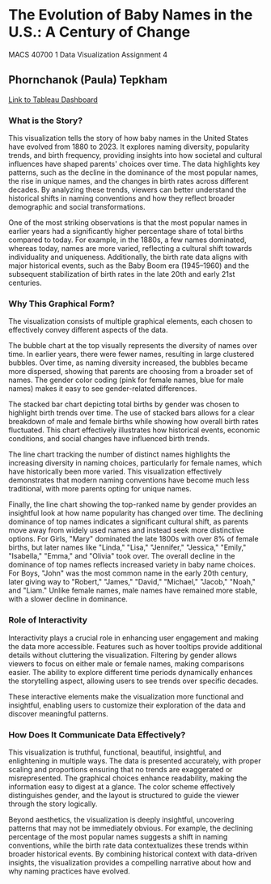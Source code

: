 
# The Evolution of Baby Names in the U.S.: A Century of Change
MACS 40700 1 Data Visualization 
Assignment 4
## Phornchanok (Paula) Tepkham
[Link to Tableau Dashboard](https://public.tableau.com/shared/J3MXGFDFS?:display_count=n&:origin=viz_share_link)

### What is the Story?
This visualization tells the story of how baby names in the United States have evolved from 1880 to 2023. It explores naming diversity, popularity trends, and birth frequency, providing insights into how societal and cultural influences have shaped parents' choices over time. The data highlights key patterns, such as the decline in the dominance of the most popular names, the rise in unique names, and the changes in birth rates across different decades. By analyzing these trends, viewers can better understand the historical shifts in naming conventions and how they reflect broader demographic and social transformations.

One of the most striking observations is that the most popular names in earlier years had a significantly higher percentage share of total births compared to today. For example, in the 1880s, a few names dominated, whereas today, names are more varied, reflecting a cultural shift towards individuality and uniqueness. Additionally, the birth rate data aligns with major historical events, such as the Baby Boom era (1945–1960) and the subsequent stabilization of birth rates in the late 20th and early 21st centuries.

### Why This Graphical Form?
The visualization consists of multiple graphical elements, each chosen to effectively convey different aspects of the data.

The bubble chart at the top visually represents the diversity of names over time. In earlier years, there were fewer names, resulting in large clustered bubbles. Over time, as naming diversity increased, the bubbles became more dispersed, showing that parents are choosing from a broader set of names. The gender color coding (pink for female names, blue for male names) makes it easy to see gender-related differences.

The stacked bar chart depicting total births by gender was chosen to highlight birth trends over time. The use of stacked bars allows for a clear breakdown of male and female births while showing how overall birth rates fluctuated. This chart effectively illustrates how historical events, economic conditions, and social changes have influenced birth trends.

The line chart tracking the number of distinct names highlights the increasing diversity in naming choices, particularly for female names, which have historically been more varied. This visualization effectively demonstrates that modern naming conventions have become much less traditional, with more parents opting for unique names.

Finally, the line chart showing the top-ranked name by gender provides an insightful look at how name popularity has changed over time. The declining dominance of top names indicates a significant cultural shift, as parents move away from widely used names and instead seek more distinctive options. For Girls, "Mary" dominated the late 1800s with over 8% of female births, but later names like "Linda," "Lisa," "Jennifer," "Jessica," "Emily," "Isabella," "Emma," and "Olivia" took over. The overall decline in the dominance of top names reflects increased variety in baby name choices. For Boys, "John" was the most common name in the early 20th century, later giving way to "Robert," "James," "David," "Michael," "Jacob," "Noah," and "Liam." Unlike female names, male names have remained more stable, with a slower decline in dominance.

### Role of Interactivity
Interactivity plays a crucial role in enhancing user engagement and making the data more accessible. Features such as hover tooltips provide additional details without cluttering the visualization. Filtering by gender allows viewers to focus on either male or female names, making comparisons easier. The ability to explore different time periods dynamically enhances the storytelling aspect, allowing users to see trends over specific decades.

These interactive elements make the visualization more functional and insightful, enabling users to customize their exploration of the data and discover meaningful patterns.

### How Does It Communicate Data Effectively?
This visualization is truthful, functional, beautiful, insightful, and enlightening in multiple ways. The data is presented accurately, with proper scaling and proportions ensuring that no trends are exaggerated or misrepresented. The graphical choices enhance readability, making the information easy to digest at a glance. The color scheme effectively distinguishes gender, and the layout is structured to guide the viewer through the story logically.

Beyond aesthetics, the visualization is deeply insightful, uncovering patterns that may not be immediately obvious. For example, the declining percentage of the most popular names suggests a shift in naming conventions, while the birth rate data contextualizes these trends within broader historical events. By combining historical context with data-driven insights, the visualization provides a compelling narrative about how and why naming practices have evolved.

